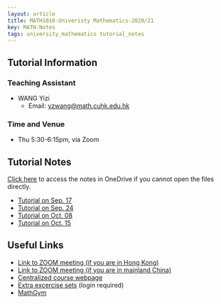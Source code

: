 ```yaml
---
layout: article
title: MATH1010-Univeristy Mathematics-2020/21
key: MATH-Notes
tags: university_mathematics tutorial_notes
---
```


## Tutorial Information
### Teaching Assistant
 + WANG Yizi
   + Email: yzwang@math.cuhk.edu.hk

### Time and Venue
+ Thu 5:30-6:15pm, via Zoom


## Tutorial Notes
[Click here](https://mycuhk-my.sharepoint.com/:f:/g/personal/1155076883_link_cuhk_edu_hk/Erhnc4Ks7SBCjkAr4VCY6EUBl54p5JvOzlciBD3peMZIsw) to access the notes in OneDrive if you cannot open the files directly.

+ [Tutorial on Sep. 17](https://yzwang.xyz/assets/notes/Tutorial_0917.pdf)
+ [Tutorial on Sep. 24](https://yzwang.xyz/assets/notes/Tutorial_0924.pdf)
+ [Tutorial on Oct. 08](https://yzwang.xyz/assets/notes/Tutorial_1008.pdf)
+ [Tutorial on Oct. 15](https://yzwang.xyz/assets/notes/Tutorial_1015.pdf)


## Useful Links
+ [Link to ZOOM meeting (if you are in Hong Kong)](https://cuhk.zoom.us/j/97240229718?pwd=dm9Hb0pmaE9pL1VOd3hhdnZnNEI0UT09)
+ [Link to ZOOM meeting (if you are in mainland China)](https://cuhk.zoom.com.cn/j/97240229718?pwd=dm9Hb0pmaE9pL1VOd3hhdnZnNEI0UT09)
+ [Centralized course webpage](https://www.math.cuhk.edu.hk/~math1010/)
+ [Extra excercise sets](https://www.math.cuhk.edu.hk/~math1010/notes/) (login required)
+ [MathGym](https://www.math.cuhk.edu.hk/student-centre/mathgym)

